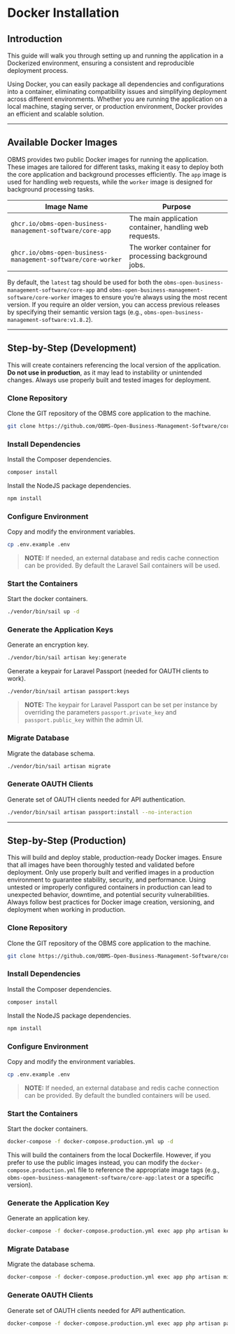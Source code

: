 # Docker Installation

## Introduction
This guide will walk you through setting up and running the application in a Dockerized environment, ensuring a consistent and reproducible deployment process.

Using Docker, you can easily package all dependencies and configurations into a container, eliminating compatibility issues and simplifying deployment across different environments. Whether you are running the application on a local machine, staging server, or production environment, Docker provides an efficient and scalable solution.

---

## Available Docker Images

OBMS provides two public Docker images for running the application. These images are tailored for different tasks, making it easy to deploy both the core application and background processes efficiently. The `app` image is used for handling web requests, while the `worker` image is designed for background processing tasks.

| Image Name  | Purpose                           |
|-------------|-----------------------------------|
| `ghcr.io/obms-open-business-management-software/core-app`  | The main application container, handling web requests. |
| `ghcr.io/obms-open-business-management-software/core-worker` | The worker container for processing background jobs. |

By default, the `latest` tag should be used for both the `obms-open-business-management-software/core-app` and `obms-open-business-management-software/core-worker` images to ensure you’re always using the most recent version. If you require an older version, you can access previous releases by specifying their semantic version tags (e.g., `obms-open-business-management-software:v1.8.2`).

---

## Step-by-Step (Development)
This will create containers referencing the local version of the application. **Do not use in production**, as it may lead to instability or unintended changes. Always use properly built and tested images for deployment.

### Clone Repository
Clone the GIT repository of the OBMS core application to the machine.
```bash
git clone https://github.com/OBMS-Open-Business-Management-Software/core.git
```

### Install Dependencies
Install the Composer dependencies.
```bash
composer install
```

Install the NodeJS package dependencies.
```bash
npm install
```

### Configure Environment
Copy and modify the environment variables.
```bash
cp .env.example .env
```

> **NOTE:** If needed, an external database and redis cache connection can be provided. By default the Laravel Sail containers will be used.

### Start the Containers
Start the docker containers.
```bash
./vendor/bin/sail up -d
```

### Generate the Application Keys
Generate an encryption key.
```bash
./vendor/bin/sail artisan key:generate
```

Generate a keypair for Laravel Passport (needed for OAUTH clients to work).
```bash
./vendor/bin/sail artisan passport:keys
```
> **NOTE:** The keypair for Laravel Passport can be set per instance by overriding the parameters `passport.private_key` and `passport.public_key` within the admin UI.

### Migrate Database
Migrate the database schema.
```bash
./vendor/bin/sail artisan migrate
```

### Generate OAUTH Clients
Generate set of OAUTH clients needed for API authentication.
```bash
./vendor/bin/sail artisan passport:install --no-interaction
```

---

## Step-by-Step (Production)
This will build and deploy stable, production-ready Docker images. Ensure that all images have been thoroughly tested and validated before deployment. Only use properly built and verified images in a production environment to guarantee stability, security, and performance. Using untested or improperly configured containers in production can lead to unexpected behavior, downtime, and potential security vulnerabilities. Always follow best practices for Docker image creation, versioning, and deployment when working in production.

### Clone Repository
Clone the GIT repository of the OBMS core application to the machine.
```bash
git clone https://github.com/OBMS-Open-Business-Management-Software/core.git
```

### Install Dependencies
Install the Composer dependencies.
```bash
composer install
```

Install the NodeJS package dependencies.
```bash
npm install
```

### Configure Environment
Copy and modify the environment variables.

```bash
cp .env.example .env
```
> **NOTE:** If needed, an external database and redis cache connection can be provided. By default the bundled containers will be used.

### Start the Containers
Start the docker containers.
```bash
docker-compose -f docker-compose.production.yml up -d
```

This will build the containers from the local Dockerfile. However, if you prefer to use the public images instead, you can modify the `docker-compose.production.yml` file to reference the appropriate image tags (e.g., `obms-open-business-management-software/core-app:latest` or a specific version).

### Generate the Application Key
Generate an application key.
```bash
docker-compose -f docker-compose.production.yml exec app php artisan key:generate
```

### Migrate Database
Migrate the database schema.
```bash
docker-compose -f docker-compose.production.yml exec app php artisan migrate
```

### Generate OAUTH Clients
Generate set of OAUTH clients needed for API authentication.
```bash
docker-compose -f docker-compose.production.yml exec app php artisan passport:install --no-interaction
```